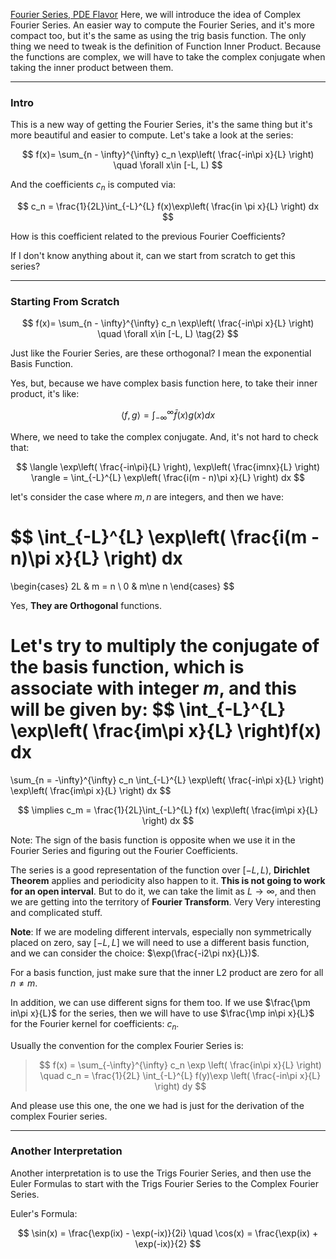 [Fourier Series, PDE Flavor](Fourier%20Series,%20PDE%20Flavor.md)
Here, we will introduce the idea of Complex Fourier Series. An easier way to compute the Fourier Series, and it's more compact too, but it's the same as using the trig basis function. The only thing we need to tweak is the definition of Function Inner Product. Because the functions are complex, we will have to take the complex conjugate when taking the inner product between them. 

---
### **Intro**

This is a new way of getting the Fourier Series, it's the same thing but it's more beautiful and easier to compute. Let's take a look at the series: 

$$
f(x)= \sum_{n - \infty}^{\infty}
c_n \exp\left(
    \frac{-in\pi x}{L}
\right)
\quad \forall x\in [-L, L)
$$

And the coefficients $c_n$ is computed via: 

$$
c_n = \frac{1}{2L}\int_{-L}^{L} 
f(x)\exp\left(
    \frac{in \pi x}{L}
\right)
dx
$$

How is this coefficient related to the previous Fourier Coefficients? 

If I don't know anything about it, can we start from scratch to get this series? 

---
### **Starting From Scratch**

$$
f(x)= \sum_{n - \infty}^{\infty}
c_n \exp\left(
    \frac{-in\pi x}{L}
\right)
\quad \forall x\in [-L, L)
\tag{2}
$$

Just like the Fourier Series, are these orthogonal? I mean the exponential Basis Function. 

Yes, but, because we have complex basis function here, to take their inner product, it's like: 

$$
\langle f, g\rangle = \int_{-\infty}^{\infty} 
\bar{f}(x)g(x)
dx
$$

Where, we need to take the complex conjugate. And, it's not hard to check that: 

$$
\langle \exp\left(
    \frac{-in\pi}{L}
\right), 
\exp\left(
    \frac{imnx}{L}
\right)
\rangle
= \int_{-L}^{L}
\exp\left(
    \frac{i(m - n)\pi x}{L}
\right)
dx
$$

let's consider the case where $m, n$ are integers, and then we have: 

$$
\int_{-L}^{L}
    \exp\left(
        \frac{i(m - n)\pi x}{L}
    \right)
    dx
=
\begin{cases}
    2L & m = n
    \\
    0 & m\ne n
\end{cases}
$$

Yes, **They are Orthogonal** functions. 

Let's try to multiply the conjugate of the basis function, which is associate with integer $m$, and this will be given by: 
$$
\int_{-L}^{L} \exp\left(
    \frac{im\pi x}{L}
\right)f(x)
dx
=
\sum_{n = -\infty}^{\infty}
c_n
\int_{-L}^{L} 
\exp\left(
    \frac{-in\pi x}{L}
\right)
\exp\left(
    \frac{im\pi x}{L}
\right)
dx
$$

$$
\implies c_m = 
\frac{1}{2L}\int_{-L}^{L} 
    f(x) \exp\left(
        \frac{im\pi x}{L}
    \right)
dx
$$

Note: The sign of the basis function is opposite when we use it in the Fourier Series and figuring out the Fourier Coefficients. 

The series is a good representation of the function over $[-L, L)$, **Dirichlet Theorem** applies and periodicity also happen to it. **This is not going to work for an open interval**. But to do it, we can take the limit as $L\rightarrow \infty$, and then we are getting into the territory of **Fourier Transform**. Very Very interesting and complicated stuff.

**Note**: 
If we are modeling different intervals, especially non symmetrically placed on zero, say $[-L, L]$ we will need to use a different basis function, and we can consider the choice: $\exp(\frac{-i2\pi nx}{L})$. 

For a basis function, just make sure that the inner L2 product are zero for all $n \ne m$. 

In addition, we can use different signs for them too. If we use $\frac{\pm in\pi x}{L}$ for the series, then we will have to use $\frac{\mp in\pi x}{L}$ for the Fourier kernel for coefficients: $c_n$. 

Usually the convention for the complex Fourier Series is: 

> $$
> f(x) = \sum_{-\infty}^{\infty}
>     c_n \exp \left(
>         \frac{in\pi x}{L}
>     \right)
>     \quad 
>     c_n = \frac{1}{2L} \int_{-L}^{L} 
>         f(y)\exp \left(
>             \frac{-in\pi x}{L}
>         \right)
>     dy
> $$

And please use this one, the one we had is just for the derivation of the complex Fourier series. 


---
### **Another Interpretation**

Another interpretation is to use the Trigs Fourier Series, and then use the Euler Formulas to start with the Trigs Fourier Series to the Complex Fourier Series. 

Euler's Formula: 

$$
\sin(x) = \frac{\exp(ix) - \exp(-ix)}{2i} 
\quad 
\cos(x) = \frac{\exp(ix) + \exp(-ix)}{2}
$$









